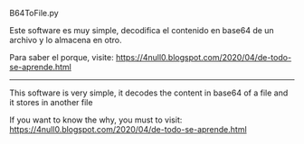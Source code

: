 B64ToFile.py

Este software es muy simple, decodifica el contenido en base64 de un archivo y lo almacena en otro.

Para saber el porque, visite: https://4null0.blogspot.com/2020/04/de-todo-se-aprende.html

-----------------------------------------------------------------------------------------------------
This software is very simple, it decodes the content in base64 of a file and it stores in another file

If you want to know the why, you must to visit: https://4null0.blogspot.com/2020/04/de-todo-se-aprende.html

